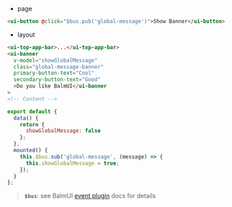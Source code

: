 - page

```html
<ui-button @click="$bus.pub('global-message')">Show Banner</ui-button>
```

- layout

```html
<ui-top-app-bar>...</ui-top-app-bar>
<ui-banner
  v-model="showGlobalMessage"
  class="global-message-banner"
  primary-button-text="Cool"
  secondary-button-text="Good"
  >Do you like BalmUI</ui-banner
>
<!-- Content -->
```

```js
export default {
  data() {
    return {
      showGlobalMessage: false
    };
  },
  mounted() {
    this.$bus.sub('global-message', (message) => {
      this.showGlobalMessage = true;
    });
  }
};
```

> **`$bus`**: see BalmUI [event plugin](/#/misc/event) docs for details
